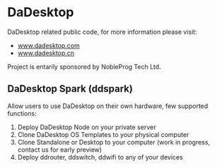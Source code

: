# DaDesktop
DaDesktop related public code, for more information please visit:
* www.dadesktop.com
* www.dadesktop.cn

Project is entarily sponsored by NobleProg Tech Ltd. 

## DaDesktop Spark (ddspark)
Allow users to use DaDesktop on their own hardware, few supported functions:

1. Deploy DaDesktop Node on your private server
2. Clone DaDesktop OS Templates to your physical computer
3. Clone Standalone or Desktop to your computer (work in progress, contact us for early preview)
4. Deploy ddrouter, ddswitch, ddwifi to any of your devices
